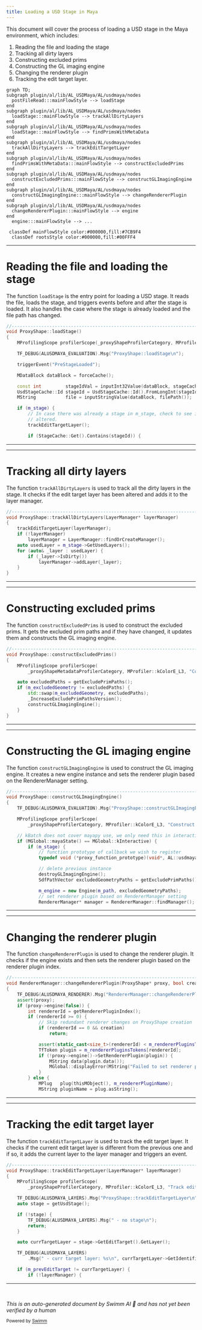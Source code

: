 ```yaml
---
title: Loading a USD Stage in Maya
---
```


This document will cover the process of loading a USD stage in the Maya environment, which includes:

1. Reading the file and loading the stage
2. Tracking all dirty layers
3. Constructing excluded prims
4. Constructing the GL imaging engine
5. Changing the renderer plugin
6. Tracking the edit target layer.

```mermaid
graph TD;
subgraph plugin/al/lib/AL_USDMaya/AL/usdmaya/nodes
  postFileRead:::mainFlowStyle --> loadStage
end
subgraph plugin/al/lib/AL_USDMaya/AL/usdmaya/nodes
  loadStage:::mainFlowStyle --> trackAllDirtyLayers
end
subgraph plugin/al/lib/AL_USDMaya/AL/usdmaya/nodes
  loadStage:::mainFlowStyle --> findPrimsWithMetaData
end
subgraph plugin/al/lib/AL_USDMaya/AL/usdmaya/nodes
  trackAllDirtyLayers --> trackEditTargetLayer
end
subgraph plugin/al/lib/AL_USDMaya/AL/usdmaya/nodes
  findPrimsWithMetaData:::mainFlowStyle --> constructExcludedPrims
end
subgraph plugin/al/lib/AL_USDMaya/AL/usdmaya/nodes
  constructExcludedPrims:::mainFlowStyle --> constructGLImagingEngine
end
subgraph plugin/al/lib/AL_USDMaya/AL/usdmaya/nodes
  constructGLImagingEngine:::mainFlowStyle --> changeRendererPlugin
end
subgraph plugin/al/lib/AL_USDMaya/AL/usdmaya/nodes
  changeRendererPlugin:::mainFlowStyle --> engine
end
  engine:::mainFlowStyle --> ...

 classDef mainFlowStyle color:#000000,fill:#7CB9F4
  classDef rootsStyle color:#000000,fill:#00FFF4
```

<SwmSnippet path="/plugin/al/lib/AL_USDMaya/AL/usdmaya/nodes/ProxyShape.cpp" line="1199">

---

# Reading the file and loading the stage

The function `loadStage` is the entry point for loading a USD stage. It reads the file, loads the stage, and triggers events before and after the stage is loaded. It also handles the case where the stage is already loaded and the file path has changed.

```c++
//----------------------------------------------------------------------------------------------------------------------
void ProxyShape::loadStage()
{
    MProfilingScope profilerScope(_proxyShapeProfilerCategory, MProfiler::kColorE_L3, "Load stage");

    TF_DEBUG(ALUSDMAYA_EVALUATION).Msg("ProxyShape::loadStage\n");

    triggerEvent("PreStageLoaded");

    MDataBlock dataBlock = forceCache();

    const int         stageIdVal = inputInt32Value(dataBlock, stageCacheId());
    UsdStageCache::Id stageId = UsdStageCache::Id().FromLongInt(stageIdVal);
    MString           file = inputStringValue(dataBlock, filePath());

    if (m_stage) {
        // In case there was already a stage in m_stage, check to see if it's edit target has been
        // altered.
        trackEditTargetLayer();

        if (StageCache::Get().Contains(stageId)) {
```

---

</SwmSnippet>

<SwmSnippet path="/plugin/al/lib/AL_USDMaya/AL/usdmaya/nodes/ProxyShape.cpp" line="749">

---

# Tracking all dirty layers

The function `trackAllDirtyLayers` is used to track all the dirty layers in the stage. It checks if the edit target layer has been altered and adds it to the layer manager.

```c++
//----------------------------------------------------------------------------------------------------------------------
void ProxyShape::trackAllDirtyLayers(LayerManager* layerManager)
{
    trackEditTargetLayer(layerManager);
    if (!layerManager)
        layerManager = LayerManager::findOrCreateManager();
    auto usedLayer = m_stage->GetUsedLayers();
    for (auto& _layer : usedLayer) {
        if (_layer->IsDirty())
            layerManager->addLayer(_layer);
    }
}
```

---

</SwmSnippet>

<SwmSnippet path="/plugin/al/lib/AL_USDMaya/AL/usdmaya/nodes/proxy/ProxyShapeMetaData.cpp" line="120">

---

# Constructing excluded prims

The function `constructExcludedPrims` is used to construct the excluded prims. It gets the excluded prim paths and if they have changed, it updates them and constructs the GL imaging engine.

```c++
//----------------------------------------------------------------------------------------------------------------------
void ProxyShape::constructExcludedPrims()
{
    MProfilingScope profilerScope(
        _proxyShapeMetadataProfilerCategory, MProfiler::kColorE_L3, "Construct excluded prims");

    auto excludedPaths = getExcludePrimPaths();
    if (m_excludedGeometry != excludedPaths) {
        std::swap(m_excludedGeometry, excludedPaths);
        _IncreaseExcludePrimPathsVersion();
        constructGLImagingEngine();
    }
}
```

---

</SwmSnippet>

<SwmSnippet path="/plugin/al/lib/AL_USDMaya/AL/usdmaya/nodes/ProxyShape.cpp" line="351">

---

# Constructing the GL imaging engine

The function `constructGLImagingEngine` is used to construct the GL imaging engine. It creates a new engine instance and sets the renderer plugin based on the RendererManager setting.

```c++
//----------------------------------------------------------------------------------------------------------------------
void ProxyShape::constructGLImagingEngine()
{
    TF_DEBUG(ALUSDMAYA_EVALUATION).Msg("ProxyShape::constructGLImagingEngine\n");

    MProfilingScope profilerScope(
        _proxyShapeProfilerCategory, MProfiler::kColorE_L3, "Construct GL imaging engine");

    // kBatch does not cover mayapy use, we only need this in interactive mode:
    if (MGlobal::mayaState() == MGlobal::kInteractive) {
        if (m_stage) {
            // function prototype of callback we wish to register
            typedef void (*proxy_function_prototype)(void*, AL::usdmaya::nodes::ProxyShape*);

            // delete previous instance
            destroyGLImagingEngine();
            SdfPathVector excludedGeometryPaths = getExcludePrimPaths();

            m_engine = new Engine(m_path, excludedGeometryPaths);
            // set renderer plugin based on RendererManager setting
            RendererManager* manager = RendererManager::findManager();
```

---

</SwmSnippet>

<SwmSnippet path="/plugin/al/lib/AL_USDMaya/AL/usdmaya/nodes/RendererManager.cpp" line="211">

---

# Changing the renderer plugin

The function `changeRendererPlugin` is used to change the renderer plugin. It checks if the engine exists and then sets the renderer plugin based on the renderer plugin index.

```c++
//----------------------------------------------------------------------------------------------------------------------
void RendererManager::changeRendererPlugin(ProxyShape* proxy, bool creation)
{
    TF_DEBUG(ALUSDMAYA_RENDERER).Msg("RendererManager::changeRendererPlugin\n");
    assert(proxy);
    if (proxy->engine(false)) {
        int rendererId = getRendererPluginIndex();
        if (rendererId >= 0) {
            // Skip redundant renderer changes on ProxyShape creation
            if (rendererId == 0 && creation)
                return;

            assert(static_cast<size_t>(rendererId) < m_rendererPluginsTokens.size());
            TfToken plugin = m_rendererPluginsTokens[rendererId];
            if (!proxy->engine()->SetRendererPlugin(plugin)) {
                MString data(plugin.data());
                MGlobal::displayError(MString("Failed to set renderer plugin: ") + data);
            }
        } else {
            MPlug   plug(thisMObject(), m_rendererPluginName);
            MString pluginName = plug.asString();
```

---

</SwmSnippet>

<SwmSnippet path="/plugin/al/lib/AL_USDMaya/AL/usdmaya/nodes/ProxyShape.cpp" line="706">

---

# Tracking the edit target layer

The function `trackEditTargetLayer` is used to track the edit target layer. It checks if the current edit target layer is different from the previous one and if so, it adds the current layer to the layer manager and triggers an event.

```c++
//----------------------------------------------------------------------------------------------------------------------
void ProxyShape::trackEditTargetLayer(LayerManager* layerManager)
{
    MProfilingScope profilerScope(
        _proxyShapeProfilerCategory, MProfiler::kColorE_L3, "Track edit target layer");

    TF_DEBUG(ALUSDMAYA_LAYERS).Msg("ProxyShape::trackEditTargetLayer\n");
    auto stage = getUsdStage();

    if (!stage) {
        TF_DEBUG(ALUSDMAYA_LAYERS).Msg(" - no stage\n");
        return;
    }

    auto currTargetLayer = stage->GetEditTarget().GetLayer();

    TF_DEBUG(ALUSDMAYA_LAYERS)
        .Msg(" - curr target layer: %s\n", currTargetLayer->GetIdentifier().c_str());

    if (m_prevEditTarget != currTargetLayer) {
        if (!layerManager) {
```

---

</SwmSnippet>

&nbsp;

_This is an auto-generated document by Swimm AI 🌊 and has not yet been verified by a human_

<SwmMeta version="3.0.0" repo-id="Z2l0aHViJTNBJTNBbWF5YS11c2QlM0ElM0FnaWxhZG5hdm90" repo-name="maya-usd"><sup>Powered by [Swimm](/)</sup></SwmMeta>
